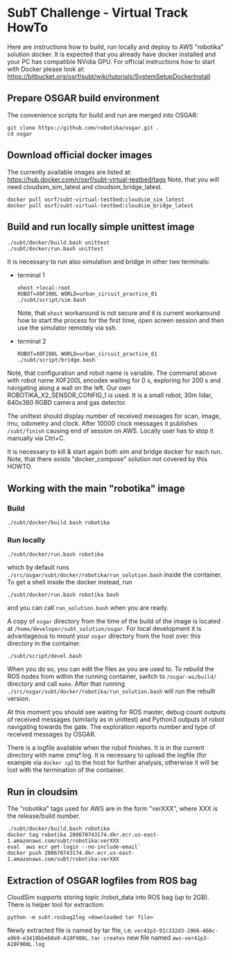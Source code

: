 # SubT Challenge - Virtual Track HowTo

Here are instructions how to build, run locally and deploy to AWS "robotika" solution docker.
It is expected that you already have docker installed and your PC has compatible NVidia GPU.
For official instructions how to start with Docker please look at:
  https://bitbucket.org/osrf/subt/wiki/tutorials/SystemSetupDockerInstall


## Prepare OSGAR build environment
The convenience scripts for build and run are merged into OSGAR:
```
git clone https://github.com/robotika/osgar.git .
cd osgar
```

## Download official docker images
The currently available images are listed at:
  https://hub.docker.com/r/osrf/subt-virtual-testbed/tags
Note, that you will need cloudsim_sim_latest and cloudsim_bridge_latest.
```
docker pull osrf/subt-virtual-testbed:cloudsim_sim_latest
docker pull osrf/subt-virtual-testbed:cloudsim_bridge_latest
```

## Build and run locally simple unittest image
```
./subt/docker/build.bash unittest
./subt/docker/run.bash unittest
```

It is necessary to run also simulation and bridge in other two terminals:
- terminal 1
    ```
    xhost +local:root
    ROBOT=X0F200L WORLD=urban_circuit_practice_01 ./subt/script/sim.bash
    ```
    Note, that `xhost` workaround is not secure and it is current workaround how to start the process for the first time,
    open screen session and then use the simulator remotely via ssh.

- terminal 2
    ```
    ROBOT=X0F200L WORLD=urban_circuit_practice_01 ./subt/script/bridge.bash
    ```

Note, that configuration and robot name is variable. The command above with
robot name X0F200L encodes waiting for 0 s, exploring for 200 s and navigating
along a wall on the left. Our own ROBOTIKA_X2_SENSOR_CONFIG_1 is used. It is
a small robot, 30m lidar, 640x380 RGBD camera and gas detector.

The unittest should display number of received messages for scan, image, imu, odometry and clock. After 10000 clock
messages it publishes `/subt/finish` causing end of session on AWS. Locally user has to stop it manually via Ctrl+C.

It is necessary to kill & start again both sim and bridge docker for each run. Note, that there exists "docker_compose"
solution not covered by this HOWTO.


## Working with the main "robotika" image

### Build
```
./subt/docker/build.bash robotika
```

### Run locally

```commandline
./subt/docker/run.bash robotika
```
which by default runs `./src/osgar/subt/docker/robotika/run_solution.bash` inside the container.
To get a shell inside the docker instead, run
```commandline
./subt/docker/run.bash robotika bash
```
and you can call `run_solution.bash` when you are ready.

A copy of `osgar` directory from the time of the build of the image is located
at `/home/developer/subt_solution/osgar`. For local development it is advantageous
to mount your `osgar` directory from the host over this directory in the container.

```commandline
./subt/script/devel.bash
```

When you do so, you can edit the files as you are used to. To rebuild the ROS
nodes from within the running container, switch to `/osgar-ws/build/` directory
and call `make`. After that running
`./src/osgar/subt/docker/robotika/run_solution.bash` will run the rebuilt version.

At this moment you should see waiting for ROS master, debug count outputs of received messages
(similarly as in unittest) and Python3 outputs of robot navigating towards the gate. The exploration reports
number and type of received messages by OSGAR.

There is a logfile available when the robot finishes. It is in the current
directory with name zmq*.log. It is necessary to upload the logfile (for example
via `docker cp`) to the host for further analysis, otherwise
it will be lost with the termination of the container.


## Run in cloudsim

The "robotika" tags used for AWS are in the form "verXXX", where XXX is the release/build number.

```
./subt/docker/build.bash robotika
docker tag robotika 200670743174.dkr.ecr.us-east-1.amazonaws.com/subt/robotika:verXXX
eval `aws ecr get-login --no-include-email`
docker push 200670743174.dkr.ecr.us-east-1.amazonaws.com/subt/robotika:verXXX
```

## Extraction of OSGAR logfiles from ROS bag

CloudSim supports storing topic /robot_data into ROS bag (up to 2GB). There is helper tool for extraction:
```
python -m subt.rosbag2log <downloaded tar file>
```

Newly extracted file is named by tar file, i.e. `ver41p3-91c332d3-2066-466c-a9b9-e3418bbeb0a9-A10F900L.tar creates`
new file named `aws-ver41p3-A10F900L.log`
